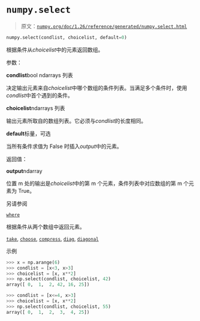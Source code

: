 # `numpy.select`

> 原文：[`numpy.org/doc/1.26/reference/generated/numpy.select.html`](https://numpy.org/doc/1.26/reference/generated/numpy.select.html)

```py
numpy.select(condlist, choicelist, default=0)
```

根据条件从*choicelist*中的元素返回数组。

参数：

**condlist**bool ndarrays 列表

决定输出元素来自*choicelist*中哪个数组的条件列表。当满足多个条件时，使用*condlist*中首个遇到的条件。

**choicelist**ndarrays 列表

输出元素所取自的数组列表。它必须与*condlist*的长度相同。

**default**标量，可选

当所有条件求值为 False 时插入*output*中的元素。

返回值：

**output**ndarray

位置 m 处的输出是*choicelist*中的第 m 个元素，条件列表中对应数组的第 m 个元素为 True。

另请参阅

[`where`](https://numpy.org/doc/1.26/reference/generated/numpy.where.html "numpy.where")

根据条件从两个数组中返回元素。

[`take`](https://numpy.org/doc/1.26/reference/generated/numpy.take.html "numpy.take"), [`choose`](https://numpy.org/doc/1.26/reference/generated/numpy.choose.html "numpy.choose"), [`compress`](https://numpy.org/doc/1.26/reference/generated/numpy.compress.html "numpy.compress"), [`diag`](https://numpy.org/doc/1.26/reference/generated/numpy.diag.html "numpy.diag"), [`diagonal`](https://numpy.org/doc/1.26/reference/generated/numpy.diagonal.html "numpy.diagonal")

示例

```py
>>> x = np.arange(6)
>>> condlist = [x<3, x>3]
>>> choicelist = [x, x**2]
>>> np.select(condlist, choicelist, 42)
array([ 0,  1,  2, 42, 16, 25]) 
```

```py
>>> condlist = [x<=4, x>3]
>>> choicelist = [x, x**2]
>>> np.select(condlist, choicelist, 55)
array([ 0,  1,  2,  3,  4, 25]) 
```

